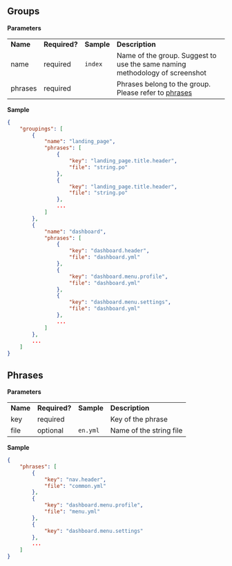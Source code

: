 ## Groups


**Parameters**

<table>
    <tr>
        <td><strong>Name</strong></td>
        <td><strong>Required?</strong></td>
        <td><strong>Sample</strong></td>
        <td><strong>Description</strong></td>
    </tr>
    <tr>
        <td>name</td>
        <td>required</td>
        <td><code>index</code></td>
        <td>Name of the group. Suggest to use the same naming methodology of screenshot</td>
    </tr>
    <tr>
        <td>phrases</td>
        <td>required</td>
        <td></td>
        <td>Phrases belong to the group. Please refer to <a href="#phrases">phrases</a></td>
    </tr>
</table>


**Sample**
``` json
{
    "groupings": [
        {
            "name": "landing_page",
            "phrases": [
                {
                    "key": "landing_page.title.header",
                    "file": "string.po"
                },
                {
                    "key": "landing_page.title.header",
                    "file": "string.po"
                },
                ...
            ]
        },
        {
            "name": "dashboard",
            "phrases": [
                {
                    "key": "dashboard.header",
                    "file": "dashboard.yml"
                },
                {
                    "key": "dashboard.menu.profile",
                    "file": "dashboard.yml"
                },
                {
                    "key": "dashboard.menu.settings",
                    "file": "dashboard.yml"
                },
                ...
            ]
        },
        ...
    ]
}
```


## Phrases

**Parameters**

<table>
    <tr>
        <td><strong>Name</strong></td>
        <td><strong>Required?</strong></td>
        <td><strong>Sample</strong></td>
        <td><strong>Description</strong></td>
    </tr>
    <tr>
        <td>key</td>
        <td>required</td>
        <td></td>
        <td>Key of the phrase</td>
    </tr>
    <tr>
        <td>file</td>
        <td>optional</td>
        <td><code>en.yml</code></td>
        <td>Name of the string file</td>
    </tr>
</table>


**Sample**
``` json
{
    "phrases": [
        {
            "key": "nav.header",
            "file": "common.yml"
        },
        {
            "key": "dashboard.menu.profile",
            "file": "menu.yml"
        },
        {
            "key": "dashboard.menu.settings"
        },
        ...
    ]
}
```
